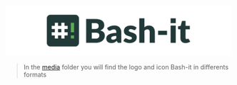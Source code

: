 ![Bash-it](Bash-it.png)

> In the [media](./media) folder you will find the logo and icon Bash-it in differents formats
